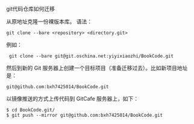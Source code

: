 git代码仓库如何迁移

从原地址克隆一份裸版本库。
语法：
```
git clone --bare <repository> <directory.git>
```
例如：
```
 git clone --bare git@git.oschina.net:yiyixiaozhi/BookCode.git
```

然后到新的 Git 服务器上创建一个目标项目（准备迁移过去）。比如新项目地址是：
```
git@github.com:bxh7425014/BookCode.git
```

以镜像推送的方式上传代码到 GitCafe 服务器上，如下：
```
$ cd BookCode.git/
$ git push --mirror git@github.com:bxh7425014/BookCode.git
```